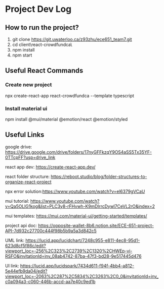 # Project Dev Log
## How to run the project?
1. git clone https://git.uwaterloo.ca/z93zhu/ece651_team7.git
2. cd client\react-crowdfundca\
3. npm install
4. npm start



## Useful React Commands
### Create new project
npx create-react-app react-crowdfundca --template typescript

### Install material ui
npm install @mui/material @emotion/react @emotion/styled

## Useful Links
google drive: https://drive.google.com/drive/folders/17nyGFFkzqY9OS4aSS5Tx35YF-0TTcpFF?usp=drive_link

react app dev: https://create-react-app.dev/

react folder structure: https://reboot.studio/blog/folder-structures-to-organize-react-project

npx error solution:https://www.youtube.com/watch?v=el6379gVCaU

mui tutorial: https://www.youtube.com/watch?v=Qa5OLlG1kog&list=PLC3y8-rFHvwh-K9mDlrrcDywl7CeVL2rO&index=2

mui templates: https://mui.com/material-ui/getting-started/templates/

project api doc: https://opposite-wallet-8b6.notion.site/ECE-651-project-API-7d932c27700c444f98b5b9a5a3d842c5

UML link: https://lucid.app/lucidchart/7248c955-e811-4ec8-95d1-623d8cf5f86c/edit?viewport_loc=-256%2C323%2C2739%2C1320%2CHWEp-vi-RSFO&invitationId=inv_08ab4742-87ba-47f3-bd28-9e517445d476

UI link: https://lucid.app/lucidspark/7434d611-f94f-4bb4-a812-5e44efb9da04/edit?viewport_loc=-2063%2C287%2C5834%2C3263%2C0_0&invitationId=inv_c0a094a3-c060-446b-accd-aa7e40c9ed1b

